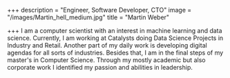 +++
description = "Engineer, Software Developer, CTO"
image = "/images/Martin_hell_medium.jpg"
title = "Martin Weber"

+++
I am a computer scientist with an interest in machine learning and data science. Currently, I am working at Catalysts doing Data Science Projects in Industry and Retail. Another part of my daily work is developing digital agendas for all sorts of industries. Besides that, I am in the final steps of my master's in Computer Science. Through my mostly academic but also corporate work I identified my passion and abilities in leadership.